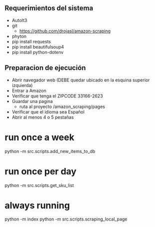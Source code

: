 ## Requerimientos del sistema

- AutoIt3
- git
  - https://github.com/drojasl/amazon-scraping
- phyton
- pip install requests
- pip install beautifulsoup4
- pip install python-dotenv

## Preparacion de ejecución

- Abrir navegador web (DEBE quedar ubicado en la esquina superior izquierda)
- Entrar a Amazon
- Verificar que tenga el ZIPCODE 33166-2623
- Guardar una pagina
  - ruta al proyecto /amazon_scraping/pages
- Verificar que el idioma sea Español
- Abrir al menos 4 o 5 pestañas

# run once a week

python -m src.scripts.add_new_items_to_db

# run once per day

python -m src.scripts.get_sku_list

# always running

python -m index
python -m src.scripts.scraping_local_page
